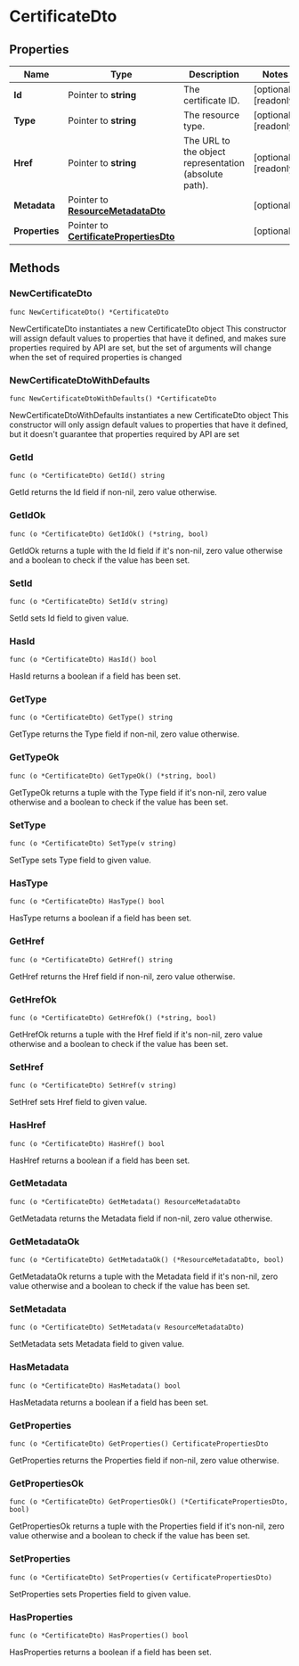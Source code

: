 # CertificateDto

## Properties

|Name | Type | Description | Notes|
|------------ | ------------- | ------------- | -------------|
|**Id** | Pointer to **string** | The certificate ID. | [optional] [readonly] |
|**Type** | Pointer to **string** | The resource type. | [optional] [readonly] |
|**Href** | Pointer to **string** | The URL to the object representation (absolute path). | [optional] [readonly] |
|**Metadata** | Pointer to [**ResourceMetadataDto**](ResourceMetadataDto.md) |  | [optional] |
|**Properties** | Pointer to [**CertificatePropertiesDto**](CertificatePropertiesDto.md) |  | [optional] |

## Methods

### NewCertificateDto

`func NewCertificateDto() *CertificateDto`

NewCertificateDto instantiates a new CertificateDto object
This constructor will assign default values to properties that have it defined,
and makes sure properties required by API are set, but the set of arguments
will change when the set of required properties is changed

### NewCertificateDtoWithDefaults

`func NewCertificateDtoWithDefaults() *CertificateDto`

NewCertificateDtoWithDefaults instantiates a new CertificateDto object
This constructor will only assign default values to properties that have it defined,
but it doesn't guarantee that properties required by API are set

### GetId

`func (o *CertificateDto) GetId() string`

GetId returns the Id field if non-nil, zero value otherwise.

### GetIdOk

`func (o *CertificateDto) GetIdOk() (*string, bool)`

GetIdOk returns a tuple with the Id field if it's non-nil, zero value otherwise
and a boolean to check if the value has been set.

### SetId

`func (o *CertificateDto) SetId(v string)`

SetId sets Id field to given value.

### HasId

`func (o *CertificateDto) HasId() bool`

HasId returns a boolean if a field has been set.

### GetType

`func (o *CertificateDto) GetType() string`

GetType returns the Type field if non-nil, zero value otherwise.

### GetTypeOk

`func (o *CertificateDto) GetTypeOk() (*string, bool)`

GetTypeOk returns a tuple with the Type field if it's non-nil, zero value otherwise
and a boolean to check if the value has been set.

### SetType

`func (o *CertificateDto) SetType(v string)`

SetType sets Type field to given value.

### HasType

`func (o *CertificateDto) HasType() bool`

HasType returns a boolean if a field has been set.

### GetHref

`func (o *CertificateDto) GetHref() string`

GetHref returns the Href field if non-nil, zero value otherwise.

### GetHrefOk

`func (o *CertificateDto) GetHrefOk() (*string, bool)`

GetHrefOk returns a tuple with the Href field if it's non-nil, zero value otherwise
and a boolean to check if the value has been set.

### SetHref

`func (o *CertificateDto) SetHref(v string)`

SetHref sets Href field to given value.

### HasHref

`func (o *CertificateDto) HasHref() bool`

HasHref returns a boolean if a field has been set.

### GetMetadata

`func (o *CertificateDto) GetMetadata() ResourceMetadataDto`

GetMetadata returns the Metadata field if non-nil, zero value otherwise.

### GetMetadataOk

`func (o *CertificateDto) GetMetadataOk() (*ResourceMetadataDto, bool)`

GetMetadataOk returns a tuple with the Metadata field if it's non-nil, zero value otherwise
and a boolean to check if the value has been set.

### SetMetadata

`func (o *CertificateDto) SetMetadata(v ResourceMetadataDto)`

SetMetadata sets Metadata field to given value.

### HasMetadata

`func (o *CertificateDto) HasMetadata() bool`

HasMetadata returns a boolean if a field has been set.

### GetProperties

`func (o *CertificateDto) GetProperties() CertificatePropertiesDto`

GetProperties returns the Properties field if non-nil, zero value otherwise.

### GetPropertiesOk

`func (o *CertificateDto) GetPropertiesOk() (*CertificatePropertiesDto, bool)`

GetPropertiesOk returns a tuple with the Properties field if it's non-nil, zero value otherwise
and a boolean to check if the value has been set.

### SetProperties

`func (o *CertificateDto) SetProperties(v CertificatePropertiesDto)`

SetProperties sets Properties field to given value.

### HasProperties

`func (o *CertificateDto) HasProperties() bool`

HasProperties returns a boolean if a field has been set.


